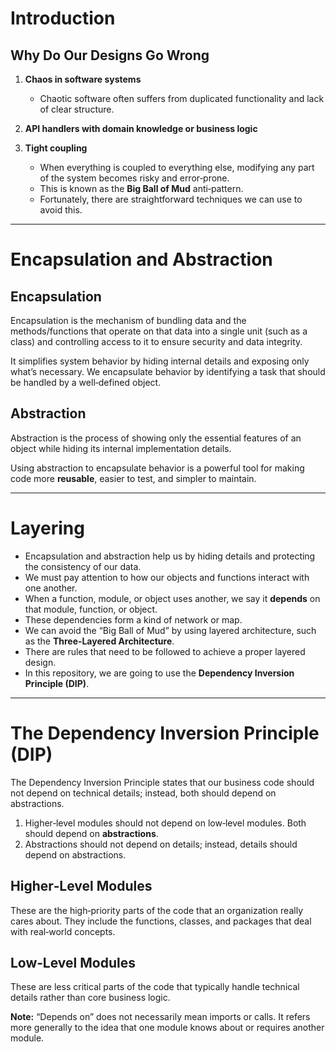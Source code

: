 # Introduction

## Why Do Our Designs Go Wrong

1. **Chaos in software systems**
   * Chaotic software often suffers from duplicated functionality and lack of clear structure.

2. **API handlers with domain knowledge or business logic**

3. **Tight coupling**
   * When everything is coupled to everything else, modifying any part of the system becomes risky and error‑prone.
   * This is known as the **Big Ball of Mud** anti‑pattern.
   * Fortunately, there are straightforward techniques we can use to avoid this.

---

# Encapsulation and Abstraction

## Encapsulation

Encapsulation is the mechanism of bundling data and the methods/functions that operate on that data into a single unit (such as a class) and controlling access to it to ensure security and data integrity.

It simplifies system behavior by hiding internal details and exposing only what’s necessary. We encapsulate behavior by identifying a task that should be handled by a well‑defined object.

## Abstraction

Abstraction is the process of showing only the essential features of an object while hiding its internal implementation details.

Using abstraction to encapsulate behavior is a powerful tool for making code more **reusable**, easier to test, and simpler to maintain.

---

# Layering

* Encapsulation and abstraction help us by hiding details and protecting the consistency of our data.
* We must pay attention to how our objects and functions interact with one another.
* When a function, module, or object uses another, we say it **depends** on that module, function, or object.
* These dependencies form a kind of network or map.
* We can avoid the “Big Ball of Mud” by using layered architecture, such as the **Three‑Layered Architecture**.
* There are rules that need to be followed to achieve a proper layered design.
* In this repository, we are going to use the **Dependency Inversion Principle (DIP)**.

---

# The Dependency Inversion Principle (DIP)

The Dependency Inversion Principle states that our business code should not depend on technical details; instead, both should depend on abstractions.

1. Higher‑level modules should not depend on low‑level modules. Both should depend on **abstractions**.
2. Abstractions should not depend on details; instead, details should depend on abstractions.

## Higher‑Level Modules

These are the high‑priority parts of the code that an organization really cares about. They include the functions, classes, and packages that deal with real‑world concepts.

## Low‑Level Modules

These are less critical parts of the code that typically handle technical details rather than core business logic.

**Note:** “Depends on” does not necessarily mean imports or calls. It refers more generally to the idea that one module knows about or requires another module.

